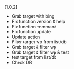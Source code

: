[1.0.2]
+ Grab target with bing 
+ Fix function version & help
+ Fix function command
+ Fix function update
+ Update action
+ Filter target wp from list/db
+ Grab target & filter wp
+ Grab target & filter wp & test
+ test target from list/db
+ Check DB
